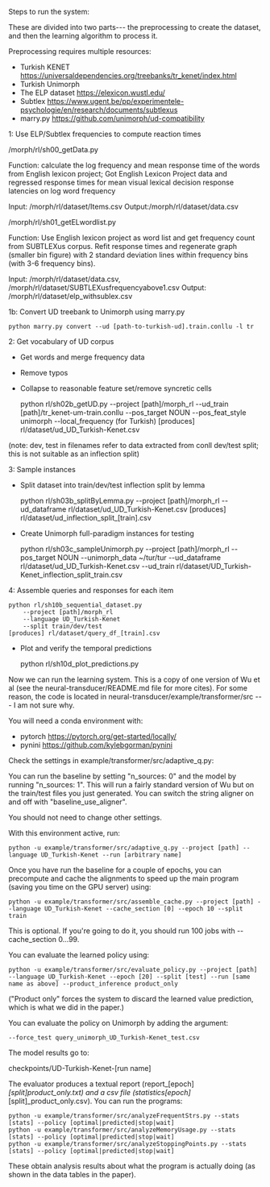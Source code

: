 Steps to run the system:

These are divided into two parts--- the preprocessing to create the dataset, and then the learning algorithm to process it.

Preprocessing requires multiple resources:
* Turkish KENET https://universaldependencies.org/treebanks/tr_kenet/index.html
* Turkish Unimorph
* The ELP dataset https://elexicon.wustl.edu/
* Subtlex https://www.ugent.be/pp/experimentele-psychologie/en/research/documents/subtlexus
* marry.py https://github.com/unimorph/ud-compatibility

1: Use ELP/Subtlex frequencies to compute reaction times

   /morph/rl/sh00_getData.py

Function: calculate the log frequency and mean response time of the words from English lexicon project; Got English Lexicon Project data and regressed response times for mean visual lexical decision response latencies on log word frequency

Input: /morph/rl/dataset/Items.csv
Output:/morph/rl/dataset/data.csv

   /morph/rl/sh01_getELwordlist.py

Function: Use English lexicon project as word list and get frequency count from SUBTLEXus corpus. Refit response times and regenerate graph (smaller bin figure) with 2 standard deviation lines within frequency bins (with 3-6 frequency bins). 

Input: /morph/rl/dataset/data.csv, /morph/rl/dataset/SUBTLEXusfrequencyabove1.csv
Output: /morph/rl/dataset/elp_withsublex.csv

1b: Convert UD treebank to Unimorph using marry.py

    python marry.py convert --ud [path-to-turkish-ud].train.conllu -l tr

2: Get vocabulary of UD corpus
 - Get words and merge frequency data
 - Remove typos
 - Collapse to reasonable feature set/remove syncretic cells
 
    python rl/sh02b_getUD.py
       --project [path]/morph_rl 
       --ud_train [path]/tr_kenet-um-train.conllu
	   --pos_target NOUN
	   --pos_feat_style unimorph
       --local_frequency (for Turkish)
     [produces] rl/dataset/ud_UD_Turkish-Kenet.csv

(note: dev, test in filenames refer to data extracted from conll dev/test split; this is not suitable as an inflection split)

3: Sample instances
- Split dataset into train/dev/test inflection split by lemma

    python rl/sh03b_splitByLemma.py
       --project [path]/morph_rl 
       --ud_dataframe rl/dataset/ud_UD_Turkish-Kenet.csv
    [produces] rl/dataset/ud_inflection_split_[train].csv

- Create Unimorph full-paradigm instances for testing

    python rl/sh03c_sampleUnimorph.py 
        --project [path]/morph_rl
        --pos_target NOUN
        --unimorph_data ~/tur/tur 
        --ud_dataframe rl/dataset/ud_UD_Turkish-Kenet.csv
        --ud_train rl/dataset/UD_Turkish-Kenet_inflection_split_train.csv

4: Assemble queries and responses for each item

    python rl/sh10b_sequential_dataset.py
        --project [path]/morph_rl 
	    --language UD_Turkish-Kenet
        --split train/dev/test
    [produces] rl/dataset/query_df_[train].csv

- Plot and verify the temporal predictions

    python rl/sh10d_plot_predictions.py

Now we can run the learning system. This is a copy of one version of Wu et al (see the neural-transducer/README.md file for more cites). For some reason, the code is located in neural-transducer/example/transformer/src --- I am not sure why.

You will need a conda environment with:

* pytorch https://pytorch.org/get-started/locally/
* pynini https://github.com/kylebgorman/pynini

Check the settings in example/transformer/src/adaptive_q.py:

You can run the baseline by setting "n_sources: 0" and the model by running "n_sources: 1". This will run a fairly standard version of Wu but on the train/test files you just generated. You can switch the string aligner on and off with "baseline_use_aligner".

You should not need to change other settings.

With this environment active, run:

    python -u example/transformer/src/adaptive_q.py --project [path] --language UD_Turkish-Kenet --run [arbitrary name]

Once you have run the baseline for a couple of epochs, you can precompute and cache the alignments to speed up the main program (saving you time on the GPU server) using:

    python -u example/transformer/src/assemble_cache.py --project [path] --language UD_Turkish-Kenet --cache_section [0] --epoch 10 --split train

This is optional. If you're going to do it, you should run 100 jobs with --cache_section 0...99.

You can evaluate the learned policy using:

    python -u example/transformer/src/evaluate_policy.py --project [path] --language UD_Turkish-Kenet --epoch [20] --split [test] --run [same name as above] --product_inference product_only

("Product only" forces the system to discard the learned value prediction, which is what we did in the paper.)

You can evaluate the policy on Unimorph by adding the argument:

    --force_test query_unimorph_UD_Turkish-Kenet_test.csv

The model results go to:

checkpoints/UD-Turkish-Kenet-[run name]

The evaluator produces a textual report (report_[epoch]_[split]_product_only.txt) and a csv file (statistics_[epoch]_[split]_product_only.csv). You can run the programs:

    python -u example/transformer/src/analyzeFrequentStrs.py --stats [stats] --policy [optimal|predicted|stop|wait]
    python -u example/transformer/src/analyzeMemoryUsage.py --stats [stats] --policy [optimal|predicted|stop|wait]
    python -u example/transformer/src/analyzeStoppingPoints.py --stats [stats] --policy [optimal|predicted|stop|wait]

These obtain analysis results about what the program is actually doing (as shown in the data tables in the paper).